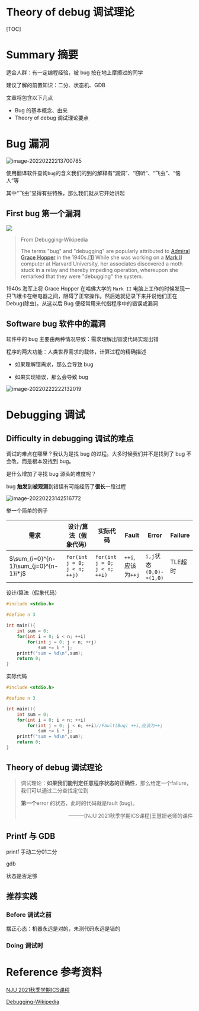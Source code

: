 # Theory of debug 调试理论

[TOC]

# Summary 摘要

适合人群：有一定编程经验，被 bug 按在地上摩擦过的同学

建议了解的前置知识：二分、状态机、GDB

文章将包含以下几点

* Bug 的基本概念、由来
* Theory of debug 调试理论要点

# Bug 漏洞

![image-20220222213700785](https://s2.loli.net/2022/02/22/2XuLThP5GfORHoZ.png)



使用翻译软件查询`bug`的含义我们的到的解释有“漏洞”、“窃听”、“飞虫”、“恼人”等

其中“飞虫”显得有些特殊，那么我们就从它开始讲起

## First bug 第一个漏洞

![](https://s2.loli.net/2022/02/22/QZaDfmikpOFtWsq.jpg)

> From Debugging-Wikipedia
>
> The terms "bug" and "debugging" are popularly attributed to [Admiral Grace Hopper](https://en.wikipedia.org/wiki/Admiral_Grace_Hopper) in the 1940s.[[1\]](https://en.wikipedia.org/wiki/Debugging#cite_note-1) While she was working on a [Mark II](https://en.wikipedia.org/wiki/Harvard_Mark_II) computer at Harvard University, her associates discovered a moth stuck  in a relay and thereby impeding operation, whereupon she remarked that  they were "debugging" the system. 

1940s 海军上将  Grace Hopper 在哈佛大学的 `Mark II` 电脑上工作的时候发现一只飞蛾卡在继电器之间，阻碍了正常操作。然后她就记录下来并说他们正在 Debug(除虫)。从这以后 Bug 便经常用来代指程序中的错误或漏洞

## Software bug 软件中的漏洞

软件中的 bug 主要由两种情况导致：需求理解出错或代码实现出错

程序的两大功能：人类世界需求的载体，计算过程的精确描述

* 如果理解错需求，那么会导致 bug

* 如果实现错误，那么会导致 bug

![image-20220222222132019](https://s2.loli.net/2022/02/22/jxznihyCR8XsEpo.png)



# Debugging 调试

## Difficulty in debugging 调试的难点

调试的难点在哪里？我认为是找 bug 的过程。大多时候我们并不是找到了 bug 不会改，而是根本没找到 bug。

是什么增加了寻找 bug 源头的难度呢？

bug **触发**到**被观测**到错误有可能经历了**很长**一段过程

![image-20220223142516772](https://s2.loli.net/2022/02/23/8W7Cqn6ij3vkOml.png)



举一个简单的例子

| 需求                                  | 设计/算法（假象代码）        | 实际代码                     | Fault             | Error                         | Failure |
| ------------------------------------- | ---------------------------- | ---------------------------- | ----------------- | ----------------------------- | ------- |
| $\sum_{i=0}^{n-1}\sum_{j=0}^{n-1}i*j$ | `for(int j = 0; j < n; ++j)` | `for(int j = 0; j < n; ++i)` | `++i`,应该为`++j` | `i,j`状态<br />`(0,0)->(1,0)` | TLE超时 |

设计/算法（假象代码）

```cpp
#include <stdio.h>

#define n 3

int main(){
    int sum = 0;
    for(int i = 0; i < n; ++i)
        for(int j = 0; j < n; ++j)
            sum += i * j;
    printf("sum = %d\n",sum);
    return 0;
}
```

实际代码

```cpp
#include <stdio.h>

#define n 3

int main(){
    int sum = 0;
    for(int i = 0; i < n; ++i)
        for(int j = 0; j < n; ++i)//Fault(Bug) ++i,应该为++j
            sum += i * j;
    printf("sum = %d\n",sum);
    return 0;
}
```



## Theory of debug 调试理论

> 调试理论：**如果我们能判定任意程序状态的正确性**，那么给定一个failure，我们可以通过二分查找定位到
>
> **第一个**error 的状态，此时的代码就是fault (bug)。
>
> <p align="right">———[NJU 2021秋季学期ICS课程]王慧妍老师的课件</p>



## Printf 与 GDB

printf 手动二分01二分

gdb 

状态是否足够

## 推荐实践

### Before 调试之前

摆正心态：机器永远是对的，未测代码永远是错的



### Doing 调试时



# Reference 参考资料

[NJU 2021秋季学期ICS课程](http://jyywiki.cn/ICS/2021/)

[Debugging-Wikipedia](https://en.wikipedia.org/wiki/Debugging)